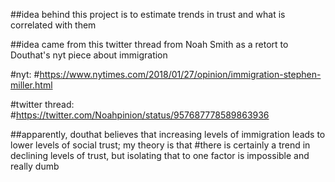 ##idea behind this project is to estimate trends in trust and what is correlated with them

##idea came from this twitter thread from Noah Smith as a retort to Douthat's nyt piece about immigration

#nyt:
#https://www.nytimes.com/2018/01/27/opinion/immigration-stephen-miller.html

#twitter thread:
#https://twitter.com/Noahpinion/status/957687778589863936

##apparently, douthat believes that increasing levels of immigration leads to lower levels of social trust; my theory is that 
#there is certainly a trend in declining levels of trust, but isolating that to one factor is impossible and really dumb
